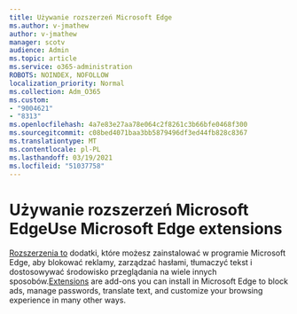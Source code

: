 ```yaml
---
title: Używanie rozszerzeń Microsoft Edge
ms.author: v-jmathew
author: v-jmathew
manager: scotv
audience: Admin
ms.topic: article
ms.service: o365-administration
ROBOTS: NOINDEX, NOFOLLOW
localization_priority: Normal
ms.collection: Adm_O365
ms.custom:
- "9004621"
- "8313"
ms.openlocfilehash: 4a7e83e27aa78e064c2f8261c3b66bfe0468f300
ms.sourcegitcommit: c08bed4071baa3bb5879496df3ed44fb828c8367
ms.translationtype: MT
ms.contentlocale: pl-PL
ms.lasthandoff: 03/19/2021
ms.locfileid: "51037758"
---
```

# <a name="use-microsoft-edge-extensions"></a><span data-ttu-id="bba02-102">Używanie rozszerzeń Microsoft Edge</span><span class="sxs-lookup"><span data-stu-id="bba02-102">Use Microsoft Edge extensions</span></span>

<span data-ttu-id="bba02-103">[Rozszerzenia to](https://go.microsoft.com/fwlink/?linkid=2135619) dodatki, które możesz zainstalować w programie Microsoft Edge, aby blokować reklamy, zarządzać hasłami, tłumaczyć tekst i dostosowywać środowisko przeglądania na wiele innych sposobów.</span><span class="sxs-lookup"><span data-stu-id="bba02-103">[Extensions](https://go.microsoft.com/fwlink/?linkid=2135619) are add-ons you can install in Microsoft Edge to block ads, manage passwords, translate text, and customize your browsing experience in many other ways.</span></span>
